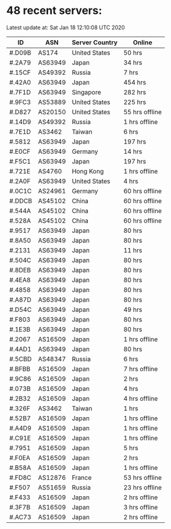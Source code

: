 # 48 recent servers:

Latest update at: Sat Jan 18 12:10:08 UTC 2020

| ID | ASN | Server Country | Online |
| -- | --- | -------------- | ------ |
| #.D09B | AS174 | United States | 50 hrs |
| #.2A79 | AS63949 | Japan | 34 hrs |
| #.15CF | AS49392 | Russia | 7 hrs |
| #.42A0 | AS63949 | Japan | 454 hrs |
| #.7F1D | AS63949 | Singapore | 282 hrs |
| #.9FC3 | AS53889 | United States | 225 hrs |
| #.D827 | AS20150 | United States | 55 hrs offline |
| #.14D9 | AS49392 | Russia | 1 hrs offline |
| #.7E1D | AS3462 | Taiwan | 6 hrs |
| #.5812 | AS63949 | Japan | 197 hrs |
| #.E0CF | AS63949 | Germany | 14 hrs |
| #.F5C1 | AS63949 | Japan | 197 hrs |
| #.721E | AS4760 | Hong Kong | 1 hrs offline |
| #.2A0F | AS63949 | United States | 4 hrs |
| #.0C1C | AS24961 | Germany | 60 hrs offline |
| #.DDCB | AS45102 | China | 60 hrs offline |
| #.544A | AS45102 | China | 60 hrs offline |
| #.528A | AS45102 | China | 60 hrs offline |
| #.9517 | AS63949 | Japan | 80 hrs |
| #.8A50 | AS63949 | Japan | 80 hrs |
| #.2131 | AS63949 | Japan | 11 hrs |
| #.504C | AS63949 | Japan | 80 hrs |
| #.8DEB | AS63949 | Japan | 80 hrs |
| #.4EA8 | AS63949 | Japan | 80 hrs |
| #.4858 | AS63949 | Japan | 80 hrs |
| #.A87D | AS63949 | Japan | 80 hrs |
| #.D54C | AS63949 | Japan | 49 hrs |
| #.F803 | AS63949 | Japan | 80 hrs |
| #.1E3B | AS63949 | Japan | 80 hrs |
| #.2067 | AS16509 | Japan | 1 hrs offline |
| #.4AD1 | AS63949 | Japan | 80 hrs |
| #.5CBD | AS48347 | Russia | 6 hrs |
| #.BFBB | AS16509 | Japan | 7 hrs offline |
| #.9C86 | AS16509 | Japan | 2 hrs |
| #.073B | AS16509 | Japan | 4 hrs |
| #.2B32 | AS16509 | Japan | 4 hrs offline |
| #.326F | AS3462 | Taiwan | 1 hrs |
| #.52B7 | AS16509 | Japan | 1 hrs offline |
| #.A4D9 | AS16509 | Japan | 1 hrs offline |
| #.C91E | AS16509 | Japan | 1 hrs offline |
| #.7951 | AS16509 | Japan | 5 hrs |
| #.F0EA | AS16509 | Japan | 2 hrs |
| #.B58A | AS16509 | Japan | 1 hrs offline |
| #.FD8C | AS12876 | France | 53 hrs offline |
| #.F507 | AS51659 | Russia | 23 hrs offline |
| #.F433 | AS16509 | Japan | 2 hrs offline |
| #.3F7B | AS16509 | Japan | 3 hrs offline |
| #.AC73 | AS16509 | Japan | 2 hrs offline |

